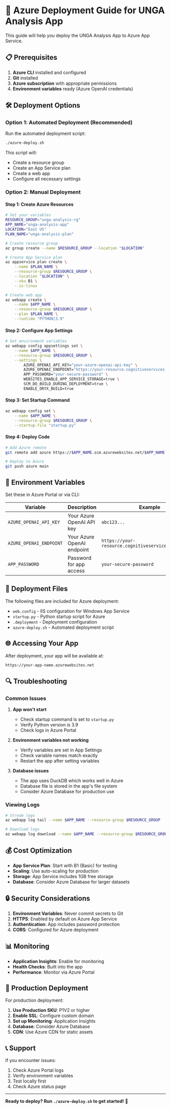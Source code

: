 # 🚀 Azure Deployment Guide for UNGA Analysis App

This guide will help you deploy the UNGA Analysis App to Azure App Service.

## 📋 Prerequisites

1. **Azure CLI** installed and configured
2. **Git** installed
3. **Azure subscription** with appropriate permissions
4. **Environment variables** ready (Azure OpenAI credentials)

## 🛠️ Deployment Options

### Option 1: Automated Deployment (Recommended)

Run the automated deployment script:

```bash
./azure-deploy.sh
```

This script will:
- Create a resource group
- Create an App Service plan
- Create a web app
- Configure all necessary settings

### Option 2: Manual Deployment

#### Step 1: Create Azure Resources

```bash
# Set your variables
RESOURCE_GROUP="unga-analysis-rg"
APP_NAME="unga-analysis-app"
LOCATION="East US"
PLAN_NAME="unga-analysis-plan"

# Create resource group
az group create --name $RESOURCE_GROUP --location "$LOCATION"

# Create App Service plan
az appservice plan create \
    --name $PLAN_NAME \
    --resource-group $RESOURCE_GROUP \
    --location "$LOCATION" \
    --sku B1 \
    --is-linux

# Create web app
az webapp create \
    --name $APP_NAME \
    --resource-group $RESOURCE_GROUP \
    --plan $PLAN_NAME \
    --runtime "PYTHON|3.9"
```

#### Step 2: Configure App Settings

```bash
# Set environment variables
az webapp config appsettings set \
    --name $APP_NAME \
    --resource-group $RESOURCE_GROUP \
    --settings \
        AZURE_OPENAI_API_KEY="your-azure-openai-api-key" \
        AZURE_OPENAI_ENDPOINT="https://your-resource.cognitiveservices.azure.com/" \
        APP_PASSWORD="your-secure-password" \
        WEBSITES_ENABLE_APP_SERVICE_STORAGE=true \
        SCM_DO_BUILD_DURING_DEPLOYMENT=true \
        ENABLE_ORYX_BUILD=true
```

#### Step 3: Set Startup Command

```bash
az webapp config set \
    --name $APP_NAME \
    --resource-group $RESOURCE_GROUP \
    --startup-file "startup.py"
```

#### Step 4: Deploy Code

```bash
# Add Azure remote
git remote add azure https://$APP_NAME.scm.azurewebsites.net/$APP_NAME.git

# Deploy to Azure
git push azure main
```

## 🔧 Environment Variables

Set these in Azure Portal or via CLI:

| Variable | Description | Example |
|----------|-------------|---------|
| `AZURE_OPENAI_API_KEY` | Your Azure OpenAI API key | `abc123...` |
| `AZURE_OPENAI_ENDPOINT` | Your Azure OpenAI endpoint | `https://your-resource.cognitiveservices.azure.com/` |
| `APP_PASSWORD` | Password for app access | `your-secure-password` |

## 📁 Deployment Files

The following files are included for Azure deployment:

- `web.config` - IIS configuration for Windows App Service
- `startup.py` - Python startup script for Azure
- `.deployment` - Deployment configuration
- `azure-deploy.sh` - Automated deployment script

## 🌐 Accessing Your App

After deployment, your app will be available at:
```
https://your-app-name.azurewebsites.net
```

## 🔍 Troubleshooting

### Common Issues

1. **App won't start**
   - Check startup command is set to `startup.py`
   - Verify Python version is 3.9
   - Check logs in Azure Portal

2. **Environment variables not working**
   - Verify variables are set in App Settings
   - Check variable names match exactly
   - Restart the app after setting variables

3. **Database issues**
   - The app uses DuckDB which works well in Azure
   - Database file is stored in the app's file system
   - Consider Azure Database for production use

### Viewing Logs

```bash
# Stream logs
az webapp log tail --name $APP_NAME --resource-group $RESOURCE_GROUP

# Download logs
az webapp log download --name $APP_NAME --resource-group $RESOURCE_GROUP
```

## 💰 Cost Optimization

- **App Service Plan**: Start with B1 (Basic) for testing
- **Scaling**: Use auto-scaling for production
- **Storage**: App Service includes 1GB free storage
- **Database**: Consider Azure Database for larger datasets

## 🔒 Security Considerations

1. **Environment Variables**: Never commit secrets to Git
2. **HTTPS**: Enabled by default on Azure App Service
3. **Authentication**: App includes password protection
4. **CORS**: Configured for Azure deployment

## 📊 Monitoring

- **Application Insights**: Enable for monitoring
- **Health Checks**: Built into the app
- **Performance**: Monitor via Azure Portal

## 🚀 Production Deployment

For production deployment:

1. **Use Production SKU**: P1V2 or higher
2. **Enable SSL**: Configure custom domain
3. **Set up Monitoring**: Application Insights
4. **Database**: Consider Azure Database
5. **CDN**: Use Azure CDN for static assets

## 📞 Support

If you encounter issues:

1. Check Azure Portal logs
2. Verify environment variables
3. Test locally first
4. Check Azure status page

---

**Ready to deploy? Run `./azure-deploy.sh` to get started!** 🚀

